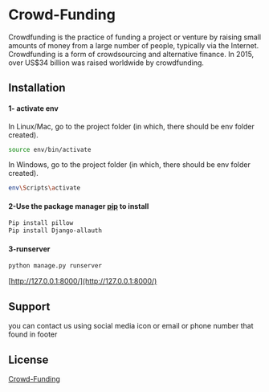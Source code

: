 # Crowd-Funding
Crowdfunding is the practice of funding a project or venture by raising small
amounts of money from a large number of people, typically via the Internet.
Crowdfunding is a form of crowdsourcing and alternative finance. In 2015,
over US$34 billion was raised worldwide by crowdfunding.
## Installation
#### 1- activate env 
In Linux/Mac, go to the project folder (in which, there should be env folder created).
```bash
source env/bin/activate
```
In Windows, go to the project folder (in which, there should be env folder created).
```bash
env\Scripts\activate
```
#### 2-Use the package manager [pip](https://pip.pypa.io/en/stable/) to install
```bash
Pip install pillow
Pip install Django-allauth
```
#### 3-runserver 
```bash
python manage.py runserver
```
[http://127.0.0.1:8000/](http://127.0.0.1:8000/)

## Support
you can contact us using social media icon or email or phone number that found in footer

## License
[Crowd-Funding](https://github.com/mohammedayada/Crowd-Funding.git)

